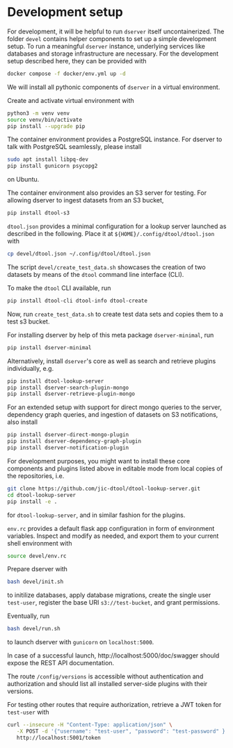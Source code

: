 # Development setup

For development, it will be helpful to run `dserver` itself uncontainerized.
The folder `devel` contains helper components to
set up a simple development setup. To run a meaningful `dserver` instance,
underlying services like databases and storage infrastructure are necessary.
For the development setup described here, they can be provided with

```bash
docker compose -f docker/env.yml up -d
```

We will install all pythonic components of `dserver` in a virtual environment.

Create and activate virtual environment with

```bash
python3 -m venv venv
source venv/bin/activate
pip install --upgrade pip
````

The container environment provides a PostgreSQL instance. For dserver to talk
with PostgreSQL seamlessly, please install

```bash
sudo apt install libpq-dev
pip install gunicorn psycopg2
```

on Ubuntu.

The container environment also provides an S3 server for testing. For allowing
dserver to ingest datasets from an S3 bucket,

```bash
pip install dtool-s3
```

`dtool.json` provides a minimal configuration
for a lookup server launched as described in the following. Place it at
`${HOME}/.config/dtool/dtool.json` with

```bash
cp devel/dtool.json ~/.config/dtool/dtool.json
```

The script ``devel/create_test_data.sh`` showcases the creation
of two datasets by means of the `dtool` command line interface (CLI).

To make the `dtool` CLI available, run

```bash
pip install dtool-cli dtool-info dtool-create 
```

Now, run `create_test_data.sh` to create test data sets
and copies them to a test s3 bucket.

For installing dserver by help of this meta package `dserver-minimal`,
run 

```bash
pip install dserver-minimal
```

Alternatively, install `dserver`'s core as well as search and retrieve plugins 
individually, e.g.

```bash
pip install dtool-lookup-server
pip install dserver-search-plugin-mongo
pip install dserver-retrieve-plugin-mongo
```

For an extended setup with support for direct mongo queries to the server,
dependency graph queries, and ingestion of datasets on S3 notifications,
also install

```bash
pip install dserver-direct-mongo-plugin
pip install dserver-dependency-graph-plugin
pip install dserver-notification-plugin
```

For development purposes, you might want to install these core components and
plugins listed above in editable mode from local copies of the repositories, i.e.

```bash
git clone https://github.com/jic-dtool/dtool-lookup-server.git
cd dtool-lookup-server
pip install -e .
```

for `dtool-lookup-server`, and in similar fashion for the plugins.

`env.rc` provides a default flask app configuration
in form of environment variables. Inspect and modify as needed, and export
them to your current shell environment with

```bash
source devel/env.rc
```

Prepare dserver with

```bash
bash devel/init.sh
 ```

to initilize databases, apply database migrations, create the single user
`test-user`, register the base URI `s3://test-bucket`, and grant permissions.

Eventually, run

```bash
bash devel/run.sh
```

to launch dserver with `gunicorn` on `localhost:5000`.

In case of a successful launch, http://localhost:5000/doc/swagger 
should expose the REST API documentation.

The route `/config/versions` is accessible without authentication and
authorization and should list all installed server-side plugins with
their versions.

For testing other routes that require authorization, retrieve a JWT token
for `test-user` with

```bash
curl --insecure -H "Content-Type: application/json" \
   -X POST -d '{"username": "test-user", "password": "test-password" }' \
   http://localhost:5001/token
```